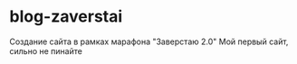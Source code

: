 # blog-zaverstai
 Создание сайта в рамках марафона "Заверстаю 2.0"
Мой первый сайт, сильно не пинайте
